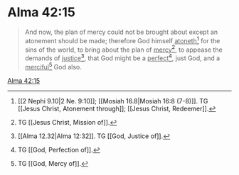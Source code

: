 # Alma 42:15

> And now, the plan of mercy could not be brought about except an atonement should be made; therefore God himself <u>atoneth</u>[^a] for the sins of the world, to bring about the plan of <u>mercy</u>[^b], to appease the demands of <u>justice</u>[^c], that God might be a <u>perfect</u>[^d], just God, and a <u>merciful</u>[^e] God also.

[Alma 42:15](https://www.churchofjesuschrist.org/study/scriptures/bofm/alma/42?lang=eng&id=p15#p15)


[^a]: [[2 Nephi 9.10|2 Ne. 9:10]]; [[Mosiah 16.8|Mosiah 16:8 (7-8)]]. TG [[Jesus Christ, Atonement through]]; [[Jesus Christ, Redeemer]].
[^b]: TG [[Jesus Christ, Mission of]].
[^c]: [[Alma 12.32|Alma 12:32]]. TG [[God, Justice of]].
[^d]: TG [[God, Perfection of]].
[^e]: TG [[God, Mercy of]].
